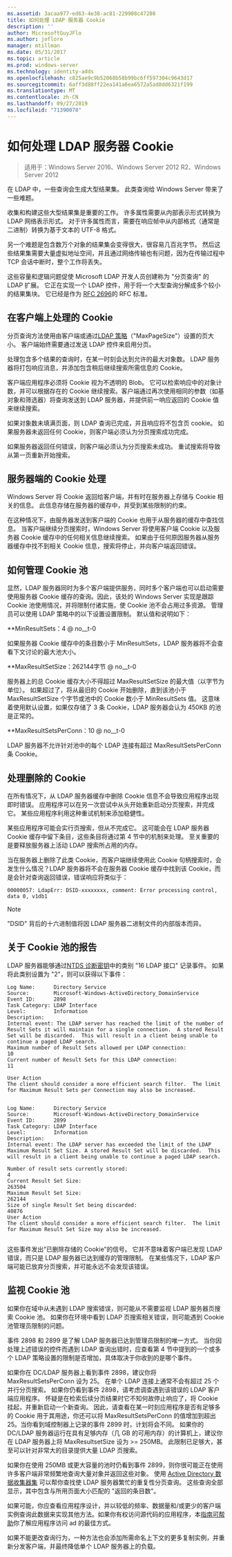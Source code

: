 ```yaml
---
ms.assetid: 3acaa977-ed63-4e38-ac81-229908c47208
title: 如何处理 LDAP 服务器 Cookie
description: ''
author: MicrosoftGuyJFlo
ms.author: joflore
manager: mtillman
ms.date: 05/31/2017
ms.topic: article
ms.prod: windows-server
ms.technology: identity-adds
ms.openlocfilehash: c825ae9c9b52068b58b99bc6ff597304c9643d17
ms.sourcegitcommit: 6aff3d88ff22ea141a6ea6572a5ad8dd6321f199
ms.translationtype: MT
ms.contentlocale: zh-CN
ms.lasthandoff: 09/27/2019
ms.locfileid: "71390078"
---
```

# <a name="how-ldap-server-cookies-are-handled"></a>如何处理 LDAP 服务器 Cookie

>适用于：Windows Server 2016、Windows Server 2012 R2、Windows Server 2012

在 LDAP 中，一些查询会生成大型结果集。 此类查询给 Windows Server 带来了一些难题。  
  
收集和构建这些大型结果集是重要的工作。 许多属性需要从内部表示形式转换为 LDAP 网络表示形式。 对于许多属性而言，需要在响应帧中从内部格式（通常是二进制）转换为基于文本的 UTF-8 格式。  
  
另一个难题是包含数万个对象的结果集会变得很大，很容易几百兆字节。 然后这些结果集需要大量虚拟地址空间，并且通过网络传输也有问题，因为在传输过程中 TCP 会话中断时，整个工作将丢失。  
  
这些容量和逻辑问题促使 Microsoft LDAP 开发人员创建称为 "分页查询" 的 LDAP 扩展。 它正在实现一个 LDAP 控件，用于将一个大型查询分解成多个较小的结果集块。 它已经是作为 [RFC 2696](http://www.ietf.org/rfc/rfc2696)的 RFC 标准。  
  
## <a name="cookie-handling-on-client"></a>在客户端上处理的 Cookie  
分页查询方法使用由客户端或通过[LDAP 策略](https://support.microsoft.com/kb/315071/en-us)（"MaxPageSize"）设置的页大小。 客户端始终需要通过发送 LDAP 控件来启用分页。  

  
处理包含多个结果的查询时，在某一时刻会达到允许的最大对象数。 LDAP 服务器将打包响应消息，并添加包含稍后继续搜索所需信息的 Cookie。  
  
客户端应用程序必须将 Cookie 视为不透明的 Blob。 它可以检索响应中的对象计数，并可以根据存在的 Cookie 继续搜索。客户端通过再次使用相同的参数（如基对象和筛选器）将查询发送到 LDAP 服务器，并提供前一响应返回的 Cookie 值来继续搜索。  
  
如果对象数未填满页面，则 LDAP 查询已完成，并且响应将不包含页 cookie。 如果服务器未返回任何 Cookie，则客户端必须认为分页搜索成功完成。  
  
如果服务器返回任何错误，则客户端必须认为分页搜索未成功。 重试搜索将导致从第一页重新开始搜索。  
  
## <a name="server-side-cookie-handling"></a>服务器端的 Cookie 处理  
Windows Server 将 Cookie 返回给客户端，并有时在服务器上存储与 Cookie 相关的信息。 此信息存储在服务器的缓存中，并受到某些限制的约束。  
  
在这种情况下，由服务器发送到客户端的 Cookie 也用于从服务器的缓存中查找信息。 当客户端继续分页搜索时，Windows Server 将使用客户端 Cookie 以及服务器 Cookie 缓存中的任何相关信息继续搜索。 如果由于任何原因服务器从服务器缓存中找不到相关 Cookie 信息，搜索将停止，并向客户端返回错误。  
  
## <a name="how-the-cookie-pool-is-managed"></a>如何管理 Cookie 池  
显然，LDAP 服务器同时为多个客户端提供服务，同时多个客户端也可以启动需要使用服务器 Cookie 缓存的查询。因此，该处的 Windows Server 实现是跟踪 Cookie 池使用情况，并将限制付诸实施，使 Cookie 池不会占用过多资源。 管理员可以使用 LDAP 策略中的以下设置设置限制。 默认值和说明如下：  
  
**MinResultSets：4 @ no__t-0  
  
如果服务器 Cookie 缓存中的条目数小于 MinResultSets，LDAP 服务器将不会查看下文讨论的最大池大小。  
  
**MaxResultSetSize：262144字节 @ no__t-0  
  
服务器上的总 Cookie 缓存大小不得超过 MaxResultSetSize 的最大值（以字节为单位）。 如果超过了，将从最旧的 Cookie 开始删除，直到该池小于 MaxResultSetSize 个字节或池中的 Cookie 数小于 MinResultSets 值。 这意味着使用默认设置，如果仅存储了 3 条 Cookie，LDAP 服务器会认为 450KB 的池是正常的。  
  
**MaxResultSetsPerConn：10 @ no__t-0  
  
LDAP 服务器不允许针对池中的每个 LDAP 连接有超过 MaxResultSetsPerConn 条 Cookie。  
  
## <a name="handling-deleted-cookies"></a>处理删除的 Cookie  
在所有情况下，从 LDAP 服务器缓存中删除 Cookie 信息不会导致应用程序出现即时错误。 应用程序可以在另一次尝试中从头开始重新启动分页搜索，并完成它。 某些应用程序利用这种重试机制来添加稳健性。  
  
某些应用程序可能会实行页搜索，但从不完成它。 这可能会在 LDAP 服务器 Cookie 缓存中留下条目，这些条目将通过第 4 节中的机制来处理。 至关重要的是要释放服务器上活动 LDAP 搜索所占用的内存。  
  
当在服务器上删除了此类 Cookie，而客户端继续使用此 Cookie 句柄搜索时，会发生什么情况？LDAP 服务器将不会在服务器 Cookie 缓存中找到该 Cookie，而是会针对查询返回错误，错误响应将类似于：  
  
```  
00000057: LdapErr: DSID-xxxxxxxx, comment: Error processing control, data 0, v1db1  
```  
  
> [!NOTE]  
> "DSID" 背后的十六进制值将因 LDAP 服务器二进制文件的内部版本而异。  
  
## <a name="reporting-on-the-cookie-pool"></a>关于 Cookie 池的报告  
LDAP 服务器能够通过[NTDS 诊断密钥](https://support.microsoft.com/kb/314980/en-us)中的类别 "16 LDAP 接口" 记录事件。 如果将此类别设置为 "2"，则可以获得以下事件：  
  
```  
Log Name:      Directory Service  
Source:        Microsoft-Windows-ActiveDirectory_DomainService  
Event ID:      2898  
Task Category: LDAP Interface  
Level:         Information  
Description:  
Internal event: The LDAP server has reached the limit of the number of Result Sets it will maintain for a single connection.  A stored Result Set will be discarded.  This will result in a client being unable to continue a paged LDAP search.  
Maximum number of Result Sets allowed per LDAP connection:  
10  
Current number of Result Sets for this LDAP connection:  
11  
  
User Action  
The client should consider a more efficient search filter.  The limit for Maximum Result Sets per Connection may also be increased.  
  
```  
  
```  
Log Name:      Directory Service  
Source:        Microsoft-Windows-ActiveDirectory_DomainService  
Event ID:      2899  
Task Category: LDAP Interface  
Level:         Information  
Description:  
Internal event: The LDAP server has exceeded the limit of the LDAP Maximum Result Set Size. A stored Result Set will be discarded.  This will result in a client being unable to continue a paged LDAP search.   
  
Number of result sets currently stored:   
4   
Current Result Set Size:   
263504   
Maximum Result Set Size:   
262144   
Size of single Result Set being discarded:   
40876   
User Action   
The client should consider a more efficient search filter.  The limit for Maximum Result Set Size may also be increased.  
  
```  
  
这些事件发出“已删除存储的 Cookie”的信号。 它并不意味着客户端已发现 LDAP 错误，而只是 LDAP 服务器已达到缓存的管理限制。  在某些情况下，LDAP 客户端可能已放弃分页搜索，并可能永远不会发现该错误。  
  
## <a name="monitoring-the-cookie-pool"></a>监视 Cookie 池  
如果你在域中从未遇到 LDAP 搜索错误，则可能从不需要监视 LDAP 服务器页搜索 Cookie 池。 如果你在环境中看到 LDAP 页搜索相关错误，则可能遇到 Cookie 池管理员限制的问题。  
  
事件 2898 和 2899 是了解 LDAP 服务器已达到管理员限制的唯一方式。 当你因处理上述错误的控件而遇到 LDAP 查询出错时，应查看第 4 节中提到的一个或多个 LDAP 策略设置的限制是否增加，具体取决于你收到的是哪个事件。  
  
如果你在 DC/LDAP 服务器上看到事件 2898，建议你将 MaxResultSetsPerConn 设为 25。 在单个 LDAP 连接上通常不会有超过 25 个并行分页搜索。 如果你仍看到事件 2898，请考虑调查遇到该错误的 LDAP 客户端应用程序。 怀疑是在检索后续分页结果时它不知何故停止响应了，将 Cookie 挂起，并重新启动一个新查询。 因此，请查看在某一时刻应用程序是否有足够多的 Cookie 用于其用途，你还可以将 MaxResultSetsPerConn 的值增加到超出 25。当你看到域控制器上记录的事件 2899 时，计划将会不同。 如果你的 DC/LDAP 服务器运行在具有足够内存（几 GB 的可用内存）的计算机上，建议你在 LDAP 服务器上将 MaxResultsetSize 设为 >= 250MB。 此限制已足够大，甚至可以针对非常大的目录提供大量 LDAP 页搜索。  
  
如果你在使用 250MB 或更大容量的池时仍看到事件 2899，则你很可能正在使用许多客户端非常频繁地查询大量对象并返回这些对象。 使用 [Active Directory 数据收集器集](http://blogs.technet.com/b/askds/archive/2010/06/08/son-of-spa-ad-data-collector-sets-in-win2008-and-beyond.aspx) 可以帮你查找使 LDAP 服务器繁忙的重复性分页查询。 这些查询全部显示，其中包含与所用页面大小匹配的 "返回的条目数"。  
  
如果可能，你应查看应用程序设计，并以较低的频率、数据量和/或更少的客户端实例查询此数据来实现其他方法。如果你有权访问源代码的应用程序，本[指南可帮助](https://msdn.microsoft.com/library/ms808539.aspx)你了解应用程序访问 ad 的最佳方式。  
  
如果不能更改查询行为，一种方法也会添加所需命名上下文的更多复制实例，并重新分发客户端，并最终降低单个 LDAP 服务器上的负载。  
  


